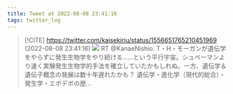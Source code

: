 ```yaml
---
title: Tweet at 2022-08-08 23:41:16
tags: twitter_log
---
```


> [!CITE] https://twitter.com/kaisekiriu/status/1556651765210451969 (2022-08-08 23:41:16)
> ![](https://twitter.com/kaisekiriu/status/1556651765210451969)
> RT @KanaeNishio: T・H・モーガンが遺伝学をやらずに発生生物学をやり続ける……という平行宇宙。シュペーマンより速く実験発生生物学的手法を確立していたかもしれぬ。一方、遺伝学＆遺伝子概念の発展は数十年遅れたかも？
> 遺伝学・進化学（現代的総合）・発生学・エボデボの歴…
